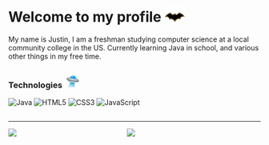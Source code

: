 # Welcome to my profile <img src="https://raw.githubusercontent.com/justinbarrows/justinbarrows/master/logo-batman.gif" width="40px">

My name is Justin, I am a freshman studying computer science at a local community college in the US. Currently learning Java in school, and various other things in my free time.

<!--### 📫 How to reach me: -->

### Technologies <img src="https://raw.githubusercontent.com/justinbarrows/justinbarrows/master/ufo.gif" width="30px">

![Java](https://img.shields.io/badge/java-%23ED8B00.svg?style=for-the-badge&logo=java&logoColor=white)
![HTML5](https://img.shields.io/badge/html5-%23E34F26.svg?style=for-the-badge&logo=html5&logoColor=white)
![CSS3](https://img.shields.io/badge/css3-%231572B6.svg?style=for-the-badge&logo=css3&logoColor=white)
![JavaScript](https://img.shields.io/badge/javascript-%23323330.svg?style=for-the-badge&logo=javascript&logoColor=%23F7DF1E)

##

---

<img align="left" width="47%" src="https://github-readme-stats.vercel.app/api?username=justinbarrows&show_icons=true&hide_borders=true&count_private=true&theme=tokyonight&custom_title=Justin%27s%20Github%20Stats" />

<img align="left" width="47%" src="https://github-readme-stats.vercel.app/api/top-langs/?username=justinbarrows&layout=compact&theme=tokyonight" />
